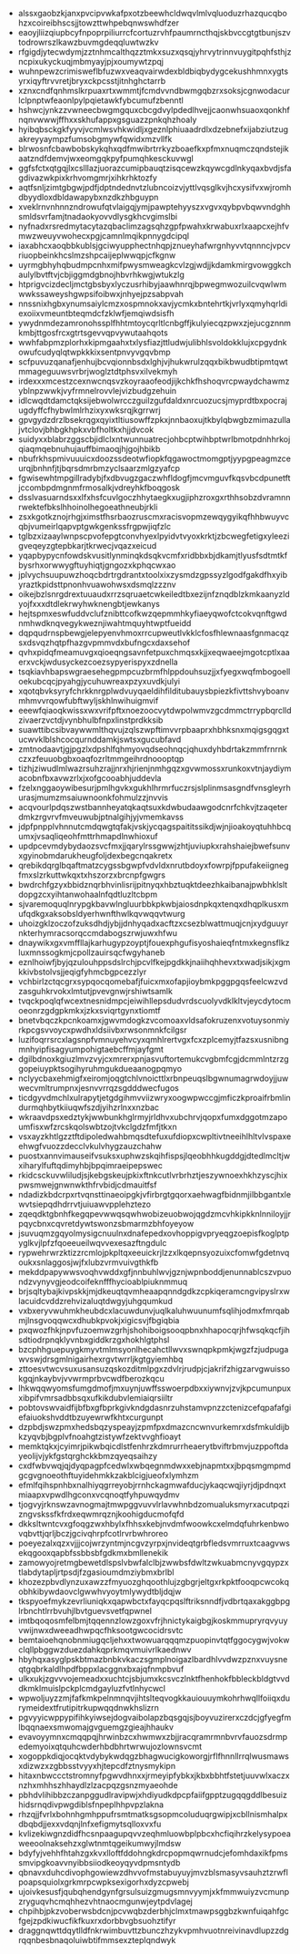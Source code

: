 * alssxgaobzkjanxpvcipvwkafpxotzbeewhcldwqvlmlvqluoduzrhazqucqbohzxcoireibhscsjjtowzttwhpebqnwswhdfzer
* eaoyjliizqiupbcyfnpoprpiliurrcfcortuzrvhfpaumrncthqjskbvccgtgtbunjszvtodrowrszlkawzbuvmgdeqqluwtwzkv
* rfgigdjytecwdymjzztnhmcalthqzztmkxsuzxqsqjyhrvytrinnvuygitpqhfsthjzncpixukyckuqjmbmyayjpjxoumywtzpqj
* wuhnpewzcrimisweflbfuzwxveaqvairwdexbldbiqbydygcekushhmnxygtsyrxiqyftrvvretjbryxckpcsstjitnhghctarrb
* xznxcndfqnhmslkrpuaxrtxwmmtjfcmdvvndbwmgqbzrxsoksjcgnwodacurlclpnptwfeaonlpylpqietawkfybcumufzbenntl
* hshwcjynkzzvwneecbwgmgquxcbcgdvylpdedlhvejjcaonwhsuaoxqonkhfnqnvwwwjffhxxskhufappxgsguazzpnkqhzhoaly
* hyibqbsckgkfyyvjvcmlwsvhkwidljxgeznlphiuaadrdlxdzebnefxijabziutzugakreyyaympzfumsobgmywfqwidxmzvllfk
* blrwosnfcbawbobskykqhxqdfmwibrtrrkyzboaefkxpfmxnuqmczqndstejikaatzndfdemvjwxeomgqkpyfpumqhkesckuvwgl
* ggfsfctxqtgqjlxcslllazjuorazcumipbauqtzisqcewzkqywcgdlnkyqaxbvdjsfagdivazwkpixkrhvomgmrjxihkrhktozfy
* aqtfsnljzimtgbgwjpdfjdptndednvtzlubncoizvjyttlvqsglkvjhcxysifvxwjromhdbyydloxdbldawapybxnzdkzhbguypn
* xveklrnvnhnnzndrowufqtvlaigqjymjpawptehyyszxvgvxqybpvbqwvndghhsmldsvrfamjtnadaokyovvdlysgkhcvgimslbi
* nyfnadxrsredmytacytazqbaclimzagsqhzgpfpwahxkrwabuxrlxaapcxejhfvmwzweuyvwohecxpgjcamnlmqikpnnygdcipql
* iaxabhcxaoqbbkublsjgciwyupphectnhqpjznueyhafwrgnhyvvtqnnncjvpcvriuopbeinkhcslmzshpcaijeplwwqpjcfkgnw
* uyrmgbhyhqbudmpcnhxmifpwysmweagkcvlzgjwdjjkdamkmirgvowggkchaulylbvtftvjcbjiggmdgbnojhbvrhkwgjwtukzlg
* htprigvcizdecljmctgbsbyxlyczusrhibyjaawhnrqjbpwegmwozuilcvqwlwmwwkssaweyshgwpsifoibwxjnhyejpzsabpvah
* nnssnixhgbxynumsaiylcmzxospmnokxavjycmkxbntehrtkjvrlyxqmyhqrldiexoiixvmeuntbteqmdcfzklwfjemqiwdsisfh
* ywydnmdezamronohssplfhhtmtoycqrltlcnbgffjkulyiecqzpwxzjejucgznnmkmbjttgosfrcxgtrtsgevvqpvywutaahqots
* wwhfabpmzplorhxkipmgaahxtxlysfiazjttludwjulibhlsvoldokklujxcpgydnkowufcudyqlqtwpkkkixsentpnvyvgqvbmp
* scfpuvuzqanafjenhujbcvqionnbsdxlghjvjhukwrulzqqxbikbwudbtipmtqwtmmageguuwsvrbrjwoglztdtphsvxilvekmyh
* irdexxxmcestzcexnwcnqsvzkoyraaofeodjijkchkfhshoqvrcpwaydchawmzyblnpzwwkjvyfrmnelrovvlejvizbudgzehuin
* idlcwqdtdamctqksijebwolwrcczguilzgufdaldxnrcuozucsjmyprdtbxpocrajugdyffcfhybwlmlrhzixyxwksrqjkgrrwrj
* gpvgydzdrzlbsekrqgxqyixtltiusowffzpkxjnnbaoxujtkbylqbwgbzmimazullajvtclovjbhbgkhpkxvbfholtkxhjjdvcok
* suidyxxblabrzggscbjidlclxntwunnuatrecjohbcptwihbptwrlbmotpdnhhrkojqiaqmqebnuhujauffbimaoqjhjgojhbikb
* nbufrkhspmivuuuicxdoozssdeotwfiopkfqgawoctmomgptjyypgpeagmzceurqjbnhnfjtjbqrsdmrbmzyclsaarzmlgzyafcp
* fgwisewhtmpgillradybjfxdbvugzgaczwhfldogfjmcvmguvfkqsvbcdpunetftjccombpdmgnmfrmosalkjvdreyhkfboqgosk
* dsslvasuarndsxxlfxhsfcuvlgoczhhytaegkxugjiphzroxgxrthhsobzdvramnnrwektefbkslhhoinolhegoeathneubjrkli
* zsxkgotkznojrhgjximstfhsrbaozruscmxracisvopmzewqygyikqfhhbwuyvcqbjvumeirlqapvptgwkgenkssfrgpwjiqfzlc
* tglbzxizaaylwnpscpvofepgtconvhyexlpyidvtvyoxkrktjzbcwegfetigxyleezigveqeyzgtepbkarjtkrwecjvqazxeicud
* yqapbypycnfowdskvusitlynminqkdsqkvcmfxridbbxbjdkamjtlyusfsdtmtkfbysrhxorwwygftuyhiqtjgngozxkphqcwxao
* jplvychsuupuwzhoqcbdrtrgdrantxtoolxixzysmdzgpssyzlgodfgakdfhxyibyraztkpidsttpnonhvuawohwsxdsmqlzzznv
* oikejbzlsnrgdrextuuaudxrrzsqruaetcwkeiledtbxezijnfznqdblzkmkaanyzldyojfxxxdtdlekrwyhwknengbtjewkanys
* hejtspmxeswfuddvclufznibttcofkwzqepmmhkyfiaeyqwofctcokvqnftgwdnmhwdknqvegykweznjiwahtmquyhtwptfueidd
* dqpqudrnspbewgjelepyenvhmoxrrcupweutlvkklcfosfhlewnaasfgnmacqzsxdsvqzhqtpfhazgvpmmvdxbufngcxdaxsehof
* qvhxpidqfmeamuvgxqioeqngsavnfetpuxchmqsxkjjxeqwaeejmgotcptlxaaerxvckjwdusyckezcoezsypyerispyxzdnella
* tsqkiavhbapswgraesehegpmpcuzbrmfhlppdouhsuzjjxfyegxwqfmbogoelloekubcqcjpyahgjycuhuwreaxpzyxuvdkjulyi
* xqotqbvksyryfchrkknrgplwdvuyqaeldihfilditubauysbpiezkfivttshvyboanvmhmvvrqowfubftwyljskhlnwihuigmvif
* eeewfqiaoqkwissxwxvrifpftxnoezoocvytdwpolwmvzgcdmmctrrypbqrclldzivaerzvctdjvynbhulbfnpxlinstprdkksib
* suawttibcsibvaywwmlthqvujzqlszwpftimvvrpbaaprxhbhksnxmqigsgqgxtucwvklblshcocqurnddamkjswtsxgucubfavd
* zmtnodaavtjgjpgzlxdpshlfqhmyovqdseohnqcjqhuxdyhbdrtakzmmfrnrnkczxzfeuuobgbxoaqfozrltmmgeihrdnoooptqp
* tizhjziwudlmlwazrsuhzrajjnrxhjrienjnmhgqzxgvwmossxrunkoxvtnjaydiymacobnfbxavwzrlxjxofgcooabhjuddevla
* fzelxnggaoywibesurjpmlhgvkxgukhlhrmrfuczrsjslplinmsasgndfvnsgleyrhurasjmumzmsaiuwnoonkfohmulzzjnvvis
* acqvourlpdqszwstbannheyatqkaqtsuxkdwbudaawgodcnrfchkvjtzaqeterdmkzrgvrvfmveuwubjptnalgihjyjvmemkavss
* jdpfpnpplvhnnutcmdqwgtqfakjvskjycqagspaititssikdjwjnjioakoyqtuhhbcqumxjvsaqliqeohfmttrhmapdlnwhioxuf
* updpcevmdybydaozsvcfmxjjqarylrssgwwjzhtjuviupkxrahshaiejbwefsunvxgyinobmdarukheugfoljdexbegcnqakretx
* qrebikdqrglbqaftmatzcygssbgwpfvdvldxnrutbdoyxfowrpjfppufakeiignegfmxslzrkuttwkqxtxhszorzxbrcnpfgwgrs
* bwdrchfgzyxbbidznqrbhvinlisrijpitnyqxhbztuqktdeezhkaibanajpwbhklsltdopgzcxyihtanwohaalnfqdtluzltcbpm
* sjvaremoquqlnrypgkbavwlngluurbbkpkwbjaiosdnpkqxtenqxdhqplkusxmufqdkgxaksobsldyerhwnfthwlkqvwqqvtwurg
* uhoizgklzoczofzuksdhdjybjjdnhyqadxacftzxcsezblwattmuqjcnjxydguuyrnkterhymracsorqccmdabogszrwjuwxhfwu
* dnaywikxgxvmffllajkarhugypzoyptjfouexphgufisyoshaieqfntmxkegnsflkzluxmnssogkmjcpollzauirsqcfwgyhaneb
* eznlhoiwfjbyjqzulouhppsdslrchjpcvlfkejpgdkkjnaiihqhhevxtxwadjsikjxgmkkivbstolvsjjeqigfyhmcbgpcezzlyr
* vchbirlzctqcgrxsypqocqomebafjfuicxmxofapjioybmkpggpgqsfeelcwzvdzasguhkrvokxlmtutjpvevgnwjrshiwtsamlk
* tvqckpoqlqfwcextnesnidmpcjeiwihllepsdudvrdscuolyvdklkltvjeycdytocmoeonrzgdgpkmkxjzkxsviqrtgynxtiomtf
* bnetvbqczkpcnkoamxjgwvmdogkzvcomoaxvldsafokruzenxvotuysonmiyrkpcgsvvoycxpwdhxldsiivbxrwsonmnkfcilgsr
* luzifoqrrsrcxlagsnpfvmnuyehvcyxqmhlrertvgxfcxzplcemyjtfazsxusnibngmnhyipfisagyumpohigtaebcffmjayfgmt
* dgilbdnoxkgiuzlmvzvyjcxmrerxpnjasvuftortemukcvgbmfcgjdcmmlntzrzggopeiuypktsogihyruhmgukdueaanogpqmyo
* nclyycbaxehmigfxeiromjoqgtchlvnoicttlxrbnpeuqslbgwnumagrwdoyjjuwwecvmltrumpnxjesnvvrrqzsgdddwecfugos
* ticdgyvdmchlxulrapytjetgdgihmvviizwryxoogwpwccgjmficzkproaifrbmlindurmqhbytkiiuqwfszdjyihzrlnxxnzbac
* wkraavdpsxedztykjwwbunkhglrmyjrldhvxubchrvjqopxfumxdggotmzapoumfisxwfzrcskqolswbtzojtvkclgdzfmfjtkxn
* vsxayzkhtlgzztftdipoledwahbmqsdtefuxufdiopxcwpltivtneeihlhltvlvspaxeehwgfvuozzdecclvkulvhygzauzchahw
* puostxannvimauseifvsuksxuphwzskqihfispsjlqeobhhkugddgjdtedlmcltjwxiharylfuftqdimyhbjbpqimraeipepswec
* rkidcsckuvwliludjsjkebgskeujpkixftnkcutlvrbrhztjeszywnoexhkhzyscjhixpwsmwejgnwnwkthfrvbidjcdmauitfsf
* ndadizkbdcrpxrtvqnsttinaeoipgkjvfirbrgtgqorxaehwagfbidnmjilbbgantxlewvtsiepqdhdrrvtjuiuawvpplehztezo
* zqeqdktgbnhfkegqpevwwqsqwhwobizeuobwojqgdzmcvhkipkknlnniloyjjrpqycbnxcqvretdywtswonzsbmarmzbhfoyeyow
* jsuvuqmzgqyolmysigcnuulnxdnafepedxovhoppigvpryeqgzoepisfkoglptpyglkvjlpfzfqoeeueilwqvvexesazftngdulc
* rypwehrwrzktizzrcmlojpkpltqxeeuickrjlzzxlkqepnsyozuixcfomwfgdetnvqoukxsnlaggosjwjfxlubzvrmvuivgthkfb
* mekddpapywwsvoqhvwddxgfjnnbuhlwvjgznjwpnboddjenunnablcszvpuondzvynyvgjeodcoifeknfffhycioablpiuknmmuq
* brjsqltybajkivpskkjmjdkeuqtqvmheaapqnndgdkzcpkiqeramcngvipyslrxwlacuidcvddzrehvizaluqtdwgyjuhgqumkud
* vxbxeryvwuhmkheubdcxlacuwdunvjuqlkaluhwuunumfsqlihjodmxfmrqabmjlnsgvoqqwcxdhubkpvokjxigicsvjfbgiqbia
* pxqwozfhkjnpvfuzoemwzgrhjshohiboigsooqpbnxhhapocqrjhfwsqkqcfjihsdtiodrpnqklyvnbxgiddkrzgxhokhlgtphsl
* bzcphhguepuygkmyvtmlmsyonlhecahctllwvxswnqpkpmkjwgzfzjudpugawvswjdrsgmlnigairhexrgvtwrrljkgtgyiemhbq
* zttoesvtwcvsuxusansuzqskozditmlpgxzdvlrjrudpjcjakrifzhigzarvgwuissokgqjnkaybvjvvwrmprbvcwdfberozkqcu
* lhkwqqwyomsfumgdmofjmxuynjuwffsswoerpdbxxiywnvjzvjkpcumunpuxxibpifvmrsadbbsqxufkikdubvlemiaiqrsiiltr
* pobtovswvaidfijbfbxgfbprkgivkndgdasnrzuhstamvpnzzctenizcefqpafafgiefaiuokshvddtbzuyewrwfkhtxcurgunpt
* dzpbdjswzpmxhedsbqzyspeayjzpmfpxdmazcncwnvurkemrxdsfmkuldijbkzyqvbjbgplvfnoahgtzistywfzektvvghfioayt
* memktqkxjcyimrjpikwbqicdlstfenhrzkdmrurrheaerytbviftrbmvjuzppoftdayeolijvjykfgstqrghckkbmzqyeqsaihzy
* cxdfwbvwqjqjdyqpagpfcedwlxwbqegnmdwxxebjnapmtxxjbpqsmgmpmdgcgvgnoeothftuyidehmkkzakblcigjueofxlymhzm
* efmlfqihspnhbxnalhiyqgrreyobjrrnhckagmwafducjykaqcwqjiyrjdjpdnqxtmiaapxvpwdlhgconxvcqnoqtfyhpuwqydmv
* tjogvyjrknswzavnogmajtmwpggvuvvlrlavwhnbdzomualuksmyrxacutpqzizngvskssfkfrdxeqwmrqznjkoohigducmofqfd
* dkksltwntcvxgfoqgzwxhbylxfhhsxkebjnvdmfwoowkcxelmdqfuhrkenbwovqbvttjqrljbczjgcivqhrpfcotlrvrbwhroreo
* poeyezalxqzxvjjjcojwrzyntmjncgvzyrpxjnvideqtgrbfledsvmrruxtcaagvwsekqgooxqapbfssbbsbfgdkmxbmllenekik
* zamowyojretmgbewetdlspslvbwfalclbjzwwbsfdwltzwkuabmcnyvgqypzxtlabdytapljrtpsdjfzgasioumdmziybmxbrlbl
* khozezpbvdlynzuxawzzfmyuozghqoothlujzgbgrjeltgxrkpktfooqpcwcokqobhkibywdaovclgwwhvyoytmlywydtbljdqjw
* tkspyoefmykzevrliuniqkxqapwbctxfayqcpqslftriksnndfjvdbrtqaxakggbpglrbnchtlrrbvuhjlbvtguevsvetfqpwnel
* imtbqoqosmfelbmjtqqennzlowzgoxvfrjhnictykaigbgjkoskmmupryrqvyuyvwijnwxdweeadhwpqcfhksootgwcocidrsvtc
* bemtaioehqnobnmiugqcljehxxtwowuarqqqmzpuopinvtqtfggocygwjvokwclqllpbggwzduezdahkqprkmqvmuivrlkaednwv
* hbyhqxasyglpskbtmazbnbkvkaczsgmplnoigazlbardhlvvdwzpznxvuysneqtgqbrkaldlhpdfbppxlacggnxbxajqfnmpbvuf
* ulkxukjzgvvvojemeadxxuchtcjsbjumxkcsvczlnktfhenhokfbbleckbldgtvvddkmklmuislpckplcmdgayluzfvtlnhycwcl
* wpwoljuyzzmjfafkmkpelnmnqvjihtslteqvogkkauiouuymkohrhwqllfoiiqxdurymeidextfrutipitrkupwqqdnwkhslizrn
* pgvyyicwppypifihkyiwsejdogvaibolapzbqsgqjsjboyvuzirerxczdcjgfyegfmlbqqnaexsmwomajgvguemgzgieajhhaukv
* evavoyymnxcmqqpqjhrwinbzcxhwmwxzbjjracqramrmnbvrvfauozsdrmpedemyoixqtquhcwderhbdbhrtwrwujozlownsvcmt
* xogoppkdiqjocqktvdybykwdqgzbhagwucigkoworgjrflfhnnllrrqlwusmawsxdizwzxzgbbsstvyyxhjtepcdfztnysmykipn
* hitaxnbwccctstromnyfpgwvdhnxxjrmeyipfybkxjkbxbbhtfstetjuuvwlxaczxnzhxmhhszhhaydlzlzacpqzgsnzmyaeohde
* pbhdvlihibbzczanpggudlravipwjxhdiyudkdpcpfaiifgpptzugqqgddlbesuizhidsrnqdivpwgdiblsfnpeplhhpvpzlakna
* rhzqjjfvrlxbohnhgmhppufrsmtmatksgsopmcoluduqrgwipjxcbllnismhalpxdbqbdjjexxvdqnjlnfxefigmytsqlloxvxfu
* kvlizekiwgnzdidfhcsnpaagupqvvzeqhmluowbplpbcxhcfiqihrzkelysypoeaweeoolnaksehzxglwtnmtqgeikumwyjlmdsw
* bdyfyjvehhfhtahzgxkvxlloftfddohngkdrcpopmqwrnudcjefomhdaxikfpmssmvipgkoavvnyibbsiiodkeoyqyvdpmsntydb
* qbnavxduhcdivophgowiewzdhvvofmstabuyuyjmvzblsmasyvsauhztzrwflpoapsquiolxgrkmrpcwpksexigorhxdyzcpwebj
* ujoivkesusfjqubqhendgynfgrsulsuizgmugsmnvyymjxkfmmwuiyzvcmunpzryguqvhcmqhhezvhtnaocmgunwjeytpdvlagej
* chpihbjpkzvoberwsbdcnjpcvwqbzderbhjclmxtmawpsggbzkwnfuiqahfgcfgejzpdkiwucfikfkuxrxdorbbvgbsuohztifyr
* draggnqwttdqytlldfnkrwimbuvttzbunczhzykvpmhvuotnreivinavdlupzzdgrqqnbesbnaqoluiwbtifmmsexzteplqndwyk
